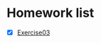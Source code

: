 # Homework list
- [x] [Exercise03](https://github.com/oohhooh/compuational_physics_N2014301020080/blob/master/Homework3.md)
